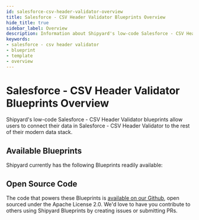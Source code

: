 ```yaml
---
id: salesforce-csv-header-validator-overview
title: Salesforce - CSV Header Validator Blueprints Overview
hide_title: true
sidebar_label: Overview
description: Information about Shipyard's low-code Salesforce - CSV Header Validator templates.
keywords:
- salesforce - csv header validator
- blueprint
- template
- overview
---
```


# Salesforce - CSV Header Validator Blueprints Overview

Shipyard's low-code Salesforce - CSV Header Validator blueprints allow users to connect their data in Salesforce - CSV Header Validator to the rest of their modern data stack.

## Available Blueprints
Shipyard currently has the following Blueprints readily available: 

## Open Source Code
The code that powers these Blueprints is [available on our Github](None), open sourced under the Apache License 2.0. We'd love to have you contribute to others using Shipyard Blueprints by creating issues or submitting PRs.
